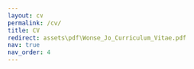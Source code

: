 ```yaml
---
layout: cv
permalink: /cv/
title: CV
redirect: assets\pdf\Wonse_Jo_Curriculum_Vitae.pdf
nav: true
nav_order: 4
---
```

